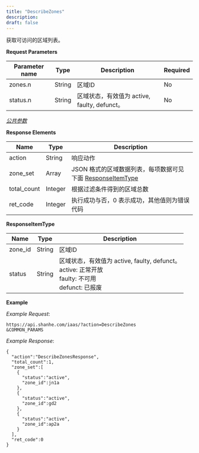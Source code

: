 ```yaml
---
title: "DescribeZones"
description: 
draft: false
---
```


获取可访问的区域列表。

**Request Parameters**

| Parameter name | Type | Description | Required |
| --- | --- | --- | --- |
| zones.n | String | 区域ID | No |
| status.n | String | 区域状态，有效值为 active, faulty, defunct。 | No |

[_公共参数_](../../../parameters/)

**Response Elements**

| Name | Type | Description |
| --- | --- | --- |
| action | String | 响应动作 |
| zone_set | Array | JSON 格式的区域数据列表，每项数据可见下面 [ResponseItemType](#responseitemtype) |
| total_count | Integer | 根据过滤条件得到的区域总数 |
| ret_code | Integer | 执行成功与否，0 表示成功，其他值则为错误代码 |

**ResponseItemType**

| Name | Type | Description |
| --- | --- | --- |
| zone_id | String | 区域ID |
| status | String | 区域状态，有效值为 active, faulty, defunct。<br/>active: 正常开放<br/>faulty: 不可用<br/>defunct: 已报废 |

**Example**

_Example Request_:

```
https://api.shanhe.com/iaas/?action=DescribeZones
&COMMON_PARAMS
```

_Example Response_:

```
{
  "action":"DescribeZonesResponse",
  "total_count":1,
  "zone_set":[
    {
      "status":"active",
      "zone_id":jn1a
    },
    {
      "status":"active",
      "zone_id":gd2
    },
    {
      "status":"active",
      "zone_id":ap2a
    }
  ],
  "ret_code":0
}
```
